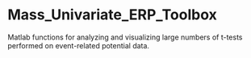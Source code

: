 # Mass_Univariate_ERP_Toolbox
Matlab functions for analyzing and visualizing large numbers of t-tests performed on event-related potential data.

